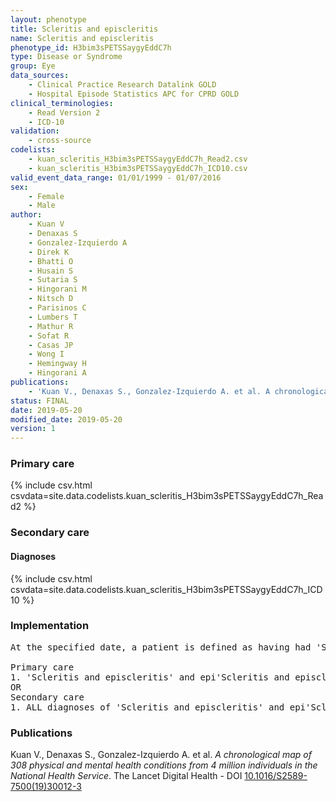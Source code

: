 ```yaml
---
layout: phenotype
title: Scleritis and episcleritis
name: Scleritis and episcleritis
phenotype_id: H3bim3sPETSSaygyEddC7h 
type: Disease or Syndrome
group: Eye
data_sources: 
    - Clinical Practice Research Datalink GOLD
    - Hospital Episode Statistics APC for CPRD GOLD
clinical_terminologies: 
    - Read Version 2
    - ICD-10
validation: 
    - cross-source
codelists: 
    - kuan_scleritis_H3bim3sPETSSaygyEddC7h_Read2.csv
    - kuan_scleritis_H3bim3sPETSSaygyEddC7h_ICD10.csv
valid_event_data_range: 01/01/1999 - 01/07/2016
sex: 
    - Female
    - Male
author: 
    - Kuan V
    - Denaxas S
    - Gonzalez-Izquierdo A
    - Direk K
    - Bhatti O
    - Husain S
    - Sutaria S
    - Hingorani M
    - Nitsch D
    - Parisinos C
    - Lumbers T
    - Mathur R
    - Sofat R
    - Casas JP
    - Wong I
    - Hemingway H
    - Hingorani A
publications: 
    - 'Kuan V., Denaxas S., Gonzalez-Izquierdo A. et al. A chronological map of 308 physical and mental health conditions from 4 million individuals in the National Health Service. The Lancet Digital Health - DOI: 10.1016/S2589-7500(19)30012-3' 
status: FINAL
date: 2019-05-20
modified_date: 2019-05-20
version: 1
---
```

### Primary care 
{% include csv.html csvdata=site.data.codelists.kuan_scleritis_H3bim3sPETSSaygyEddC7h_Read2 %}
### Secondary care 
#### Diagnoses 
{% include csv.html csvdata=site.data.codelists.kuan_scleritis_H3bim3sPETSSaygyEddC7h_ICD10 %}
### Implementation 
<pre>At the specified date, a patient is defined as having had 'Scleritis and episcleritis' and epi'Scleritis and episcleritis' IF they meet the criteria for any of the following on or before the specified date. The earliest date on which the individual meets any of the following criteria on or before the specified date is defined as the first event date:

Primary care
1. 'Scleritis and episcleritis' and epi'Scleritis and episcleritis' diagnosis or history of diagnosis during a consultation 
OR
Secondary care
1. ALL diagnoses of 'Scleritis and episcleritis' and epi'Scleritis and episcleritis' or history of diagnosis during a hospitalization</pre> 
 
### Publications 
Kuan V., Denaxas S., Gonzalez-Izquierdo A. et al. _A chronological map of 308 physical and mental health conditions from 4 million individuals in the National Health Service_. The Lancet Digital Health - DOI <a href='https://www.thelancet.com/journals/landig/article/PIIS2589-7500(19)30012-3/fulltext'>10.1016/S2589-7500(19)30012-3</a>